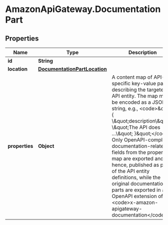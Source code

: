 # AmazonApiGateway.DocumentationPart

## Properties

Name | Type | Description | Notes
------------ | ------------- | ------------- | -------------
**id** | **String** |  | [optional] 
**location** | [**DocumentationPartLocation**](DocumentationPartLocation.md) |  | [optional] 
**properties** | **Object** | A content map of API-specific key-value pairs describing the targeted API entity. The map must be encoded as a JSON string, e.g., &lt;code&gt;\&quot;{ \\\&quot;description\\\&quot;: \\\&quot;The API does ...\\\&quot; }\&quot;&lt;/code&gt;. Only OpenAPI-compliant documentation-related fields from the properties map are exported and, hence, published as part of the API entity definitions, while the original documentation parts are exported in a OpenAPI extension of &lt;code&gt;x-amazon-apigateway-documentation&lt;/code&gt;. | [optional] 


